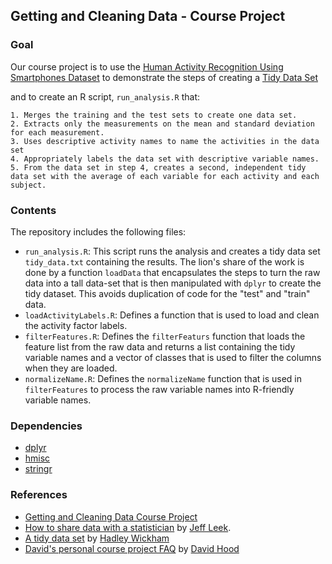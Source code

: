 ## Getting and Cleaning Data - Course Project

### Goal

Our course project is to use the [Human Activity Recognition Using Smartphones Dataset](https://d396qusza40orc.cloudfront.net/getdata%2Fprojectfiles%2FUCI%20HAR%20Dataset.zip) to demonstrate the steps of creating a [Tidy Data Set]()

and to create an R script, `run_analysis.R` that:

    1. Merges the training and the test sets to create one data set.
    2. Extracts only the measurements on the mean and standard deviation for each measurement. 
    3. Uses descriptive activity names to name the activities in the data set
    4. Appropriately labels the data set with descriptive variable names. 
    5. From the data set in step 4, creates a second, independent tidy data set with the average of each variable for each activity and each subject.


### Contents

The repository includes the following files:

* `run_analysis.R`: This script runs the analysis and creates a tidy data set `tidy_data.txt` containing the results. The lion's share of the work is done by a function `loadData` that encapsulates the steps to turn the raw data into a tall data-set that is then manipulated with `dplyr` to create the tidy dataset. This avoids duplication of code for the "test" and "train" data. 
* `loadActivityLabels.R`: Defines a function that is used to load and clean the activity factor labels.
* `filterFeatures.R`: Defines the `filterFeaturs` function that loads the feature list from the raw data and returns a list containing the tidy variable names and a vector of classes that is used to filter the columns when they are loaded. 
* `normalizeName.R`: Defines the `normalizeName` function that is used in `filterFeatures` to process the raw variable names into R-friendly variable names.

### Dependencies

* [dplyr][]
* [hmisc][]
* [stringr][]

### References

* [Getting and Cleaning Data Course Project][course-project]
* [How to share data with a statistician](https://github.com/jtleek/datasharing/blob/master/README.md) by [Jeff Leek](http://jtleek.com).
* [A tidy data set][tidy-data] by [Hadley Wickham](http://had.co.nz/)
* [David's personal course project FAQ](https://class.coursera.org/getdata-014/forum/thread?thread_id=30) by [David Hood](https://class.coursera.org/getdata-014/forum/profile?user_id=134866)

[dplyr]: (http://cran.r-project.org/web/packages/dplyr/index.html)      (`dplyr`)
[hmisc]: (http://cran.r-project.org/web/packages/Hmisc/index.html)      (`Hmisc`)
[stringr]: (http://cran.r-project.org/web/packages/stringr/index.html)  (`stringr`)
[tidy-data]: (http://vita.had.co.nz/papers/tidy-data.pdf)               "A Tidy Data Set"
[course-project]: (https://class.coursera.org/getdata-014/human_grading/view/courses/973501/assessments/3/submissions)
